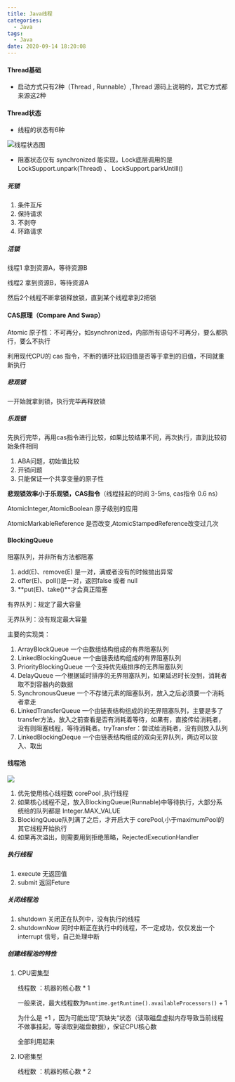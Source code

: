 ```yaml
---
title: Java线程
categories:
  - Java
tags:
  - Java
date: 2020-09-14 18:20:08
---
```




#### Thread基础

+ 启动方式只有2种（Thread , Runnable）,Thread 源码上说明的，其它方式都来源这2种



#### Thread状态

+ 线程的状态有6种

![线程状态图](http://m.qpic.cn/psc?/V13IATxj2uFujC/bqQfVz5yrrGYSXMvKr.cqZ0gAkbUdZWXTjpW4ZzBlYlUv94lyPG15P*93YPlOJH7K01lnaXTSHLp73AuZAQlhLRQ5jHK2Vsob0Hho3Go.Yg!/b&bo=WAacAwAAAAABB.E!&rf=viewer_4)

+ 阻塞状态仅有 synchronized 能实现，Lock底层调用的是 LockSupport.unpark(Thread) 、 LockSupport.parkUntill()



##### 死锁

1. 条件互斥
2. 保持请求
3. 不剥夺
4. 环路请求

##### 活锁

线程1 拿到资源A，等待资源B

线程2 拿到资源B，等待资源A

然后2个线程不断拿锁释放锁，直到某个线程拿到2把锁



#### CAS原理（Compare And Swap）

Atomic 原子性：不可再分，如synchronized，内部所有语句不可再分，要么都执行，要么不执行

利用现代CPU的 cas 指令，不断的循环比较旧值是否等于拿到的旧值，不同就重新执行

##### 悲观锁

一开始就拿到锁，执行完毕再释放锁

##### 乐观锁

先执行完毕，再用cas指令进行比较，如果比较结果不同，再次执行，直到比较初始条件相同

1. ABA问题，初始值比较
2. 开销问题
3. 只能保证一个共享变量的原子性



**悲观锁效率小于乐观锁，CAS指令**（线程挂起的时间 3-5ms, cas指令 0.6 ns）

AtomicInteger,AtomicBoolean 原子级别的应用

AtomicMarkableReference 是否改变,AtomicStampedReference改变过几次



#### BlockingQueue

阻塞队列，并非所有方法都阻塞

1.  add(E)、remove(E) 是一对，满或者没有的时候抛出异常
2.  offer(E)、poll()是一对，返回false 或者 null
3.  **put(E)、take()**才会真正阻塞

有界队列：规定了最大容量

无界队列：没有规定最大容量



主要的实现类：

1. ArrayBlockQueue 一个由数组结构组成的有界阻塞队列
2. LinkedBlockingQueue 一个由链表结构组成的有界阻塞队列
3. PriorityBlockingQueue 一个支持优先级排序的无界阻塞队列
4. DelayQueue 一个根据延时排序的无界阻塞队列，如果延迟时长没到，消耗者取不到容器内的数据
5. SynchronousQueue 一个不存储元素的阻塞队列，放入之后必须要一个消耗者拿走
6. LinkedTransferQueue 一个由链表结构组成的的无界阻塞队列，主要是多了 transfer方法，放入之前查看是否有消耗着等待，如果有，直接传给消耗者，没有则阻塞线程，等待消耗者。tryTransfer：尝试给消耗者，没有则放入队列
7. LinkedBlockingDeque 一个由链表结构组成的双向无界队列，两边可以放入、取出



#### 线程池

![](http://m.qpic.cn/psc?/V13IATxj2uFujC/bqQfVz5yrrGYSXMvKr.cqRJzUSNRaWo0Eoj2y14yQDIqOjh6uVXqrevVjKAaUwwBcln.iBSdYJ9bJB2Q*vZ37fvscBLLR64VGp1UVSXmpTo!/b&bo=ewQ4BAAAAAABB2M!&rf=viewer_4)

1. 优先使用核心线程数 corePool ,执行线程
2. 如果核心线程不足，放入BlockingQueue(Runnable)中等待执行，大部分系统给的队列都是 Integer.MAX_VALUE
3. BlockingQueue队列满了之后，才开启大于 corePool,小于maximumPool的其它线程开始执行
4. 如果再次溢出，则需要用到拒绝策略，RejectedExecutionHandler



##### 执行线程

1. execute 无返回值
2. submit 返回Feture<V>

##### 关闭线程池

1. shutdown 关闭正在队列中，没有执行的线程
2. shutdownNow 同时中断正在执行中的线程，不一定成功，仅仅发出一个 interrupt 信号，自己处理中断

##### 创建线程池的特性

1. CPU密集型 

   线程数 ：机器的核心数 * 1

   一般来说，最大线程数为`Runtime.getRuntime().availableProcessors()`  + 1

   为什么是 +1 ，因为可能出现”页缺失“状态（读取磁盘虚拟内存导致当前线程不做事挂起，等读取到磁盘数据），保证CPU核心数

   全部利用起来

2. IO密集型

   线程数 ：机器的核心数 * 2
